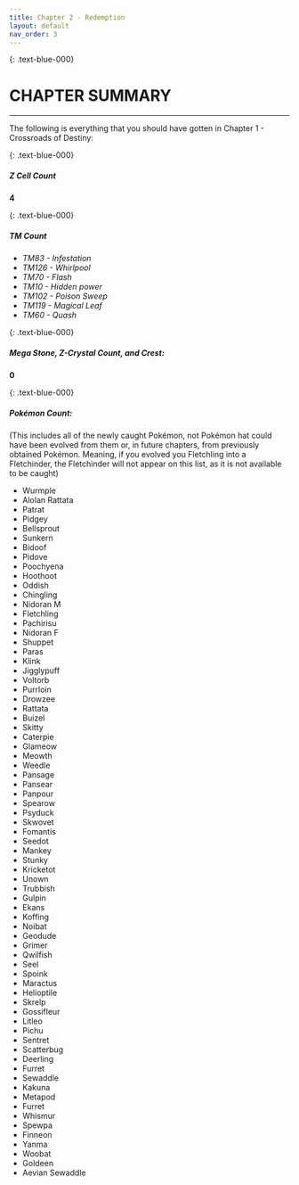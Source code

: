 ```yaml
---
title: Chapter 2 - Redemption
layout: default
nav_order: 3
---
```


{: 	.text-blue-000}
# CHAPTER SUMMARY
---

The following is everything that you should have gotten in Chapter 1 - Crossroads of Destiny:

{: 	.text-blue-000}
##### Z Cell Count

**4**

{: 	.text-blue-000}
##### TM Count

 - *TM83 - Infestation*
 - *TM126 - Whirlpool*
 - *TM70 - Flash*
 - *TM10 - Hidden power*
 - *TM102 - Poison Sweep*
 - *TM119 - Magical Leaf*
 - *TM60 - Quash*

{: 	.text-blue-000}
##### Mega Stone, Z-Crystal Count, and Crest:

**0**

{: 	.text-blue-000}
##### Pokémon Count:

(This includes all of the newly caught Pokémon, not Pokémon hat could have been evolved from them or, in future chapters, from previously obtained Pokémon. Meaning, if you evolved you Fletchling into a Fletchinder, the Fletchinder will not appear on this list, as it is not available to be caught)

 - Wurmple
 - Alolan Rattata
 - Patrat
 - Pidgey
 - Bellsprout
 - Sunkern
 - Bidoof
 - Pidove
 - Poochyena
 - Hoothoot
 - Oddish
 - Chingling
 - Nidoran M
 - Fletchling
 - Pachirisu
 - Nidoran F
 - Shuppet
 - Paras
 - Klink
 - Jigglypuff
 - Voltorb
 - Purrloin
 - Drowzee
 - Rattata
 - Buizel
 - Skitty
 - Caterpie
 - Glameow
 - Meowth
 - Weedle
 - Pansage
 - Pansear
 - Panpour
 - Spearow
 - Psyduck
 - Skwovet
 - Fomantis
 - Seedot
 - Mankey
 - Stunky
 - Kricketot
 - Unown
 - Trubbish
 - Gulpin
 - Ekans
 - Koffing
 - Noibat
 - Geodude
 - Grimer
 - Qwilfish
 - Seel
 - Spoink
 - Maractus
 - Helioptile
 - Skrelp
 - Gossifleur
 - Litleo
 - Pichu
 - Sentret
 - Scatterbug
 - Deerling
 - Furret
 - Sewaddle
 - Kakuna
 - Metapod
 - Furret
 - Whismur
 - Spewpa
 - Finneon
 - Yanma
 - Woobat
 - Goldeen
 - Aevian Sewaddle















